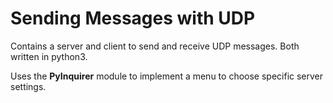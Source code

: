 # Sending Messages with UDP

Contains a server and client to send and receive UDP messages. Both written in python3.

Uses the **PyInquirer** module to implement a menu to choose specific server settings.